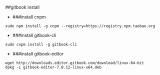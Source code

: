 ##gitbook install

- ###install cnpm
```shell
sudo npm install -g cnpm --registry=https://registry.npm.taobao.org
```

- ###install gitbook-cli
```shell
sudo cnpm install -g gitbook-cli
```

- ###install gitbook-editor
```shell
wget http://downloads.editor.gitbook.com/download/linux-64-bit
dpkg -i gitbook-editor-7.0.12-linux-x64.deb
```
